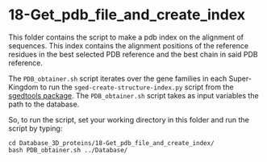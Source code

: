 # 18-Get_pdb_file_and_create_index

This folder contains the script to make a pdb index on the alignment of sequences. This index contains the alignment positions of the reference residues in the best selected PDB reference and the best chain in said PDB reference. 

The `PDB_obtainer.sh` script iterates over the gene families in each Super-Kingdom to run the `sged-create-structure-index.py` script from the [sgedtools package](https://github.com/jydu/sgedtools/tree/master).
The `PDB_obtainer.sh` script takes as input variables the path to the database.

So, to run the script, set your working directory in this folder and run the script by typing:
```
cd Database_3D_proteins/18-Get_pdb_file_and_create_index/
bash PDB_obtainer.sh ../Database/
```